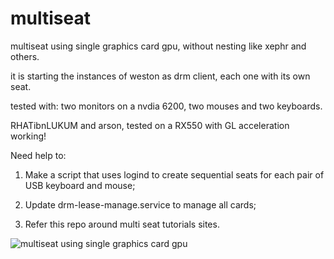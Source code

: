 # multiseat
multiseat using single graphics card gpu, without nesting like xephr and others.

it is starting the instances of weston as drm client, each one with its own seat. 

tested with: two monitors on a nvdia 6200, two mouses and two keyboards.

RHATibnLUKUM and arson, tested on a RX550 with GL acceleration working! 

Need help to:

1) Make a script that uses logind to create sequential seats for each pair of USB keyboard and mouse;

2) Update drm-lease-manage.service to manage all cards;

3) Refer this repo around multi seat tutorials sites. 

![multiseat using single graphics card gpu](https://github.com/garlett/multiseat/blob/main/IMG_20220417_180350.jpg?raw=true)

